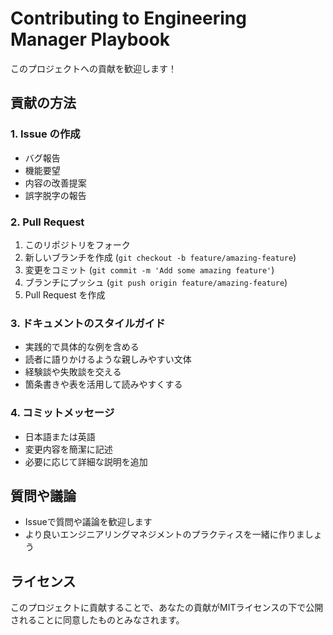 # Contributing to Engineering Manager Playbook

このプロジェクトへの貢献を歓迎します！

## 貢献の方法

### 1. Issue の作成
- バグ報告
- 機能要望
- 内容の改善提案
- 誤字脱字の報告

### 2. Pull Request
1. このリポジトリをフォーク
2. 新しいブランチを作成 (`git checkout -b feature/amazing-feature`)
3. 変更をコミット (`git commit -m 'Add some amazing feature'`)
4. ブランチにプッシュ (`git push origin feature/amazing-feature`)
5. Pull Request を作成

### 3. ドキュメントのスタイルガイド

- 実践的で具体的な例を含める
- 読者に語りかけるような親しみやすい文体
- 経験談や失敗談を交える
- 箇条書きや表を活用して読みやすくする

### 4. コミットメッセージ

- 日本語または英語
- 変更内容を簡潔に記述
- 必要に応じて詳細な説明を追加

## 質問や議論

- Issueで質問や議論を歓迎します
- より良いエンジニアリングマネジメントのプラクティスを一緒に作りましょう

## ライセンス

このプロジェクトに貢献することで、あなたの貢献がMITライセンスの下で公開されることに同意したものとみなされます。